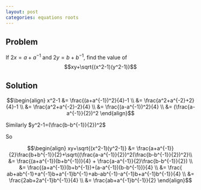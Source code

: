 ```yaml
---
layout: post
categories: equations roots
---
```


## Problem

If $2x=a+a^{-1}$ and $2y=b+b^{-1}$, find the value of
$$xy+\sqrt{(x^2-1)(y^2-1)}$$

## Solution

$$\begin{align} x^2-1 &= \frac{(a+a^{-1})^2}{4}-1 \\
                      &= \frac{a^2+a^{-2}+2}{4}-1 \\
                      &= \frac{a^2+a^{-2}-2}{4} \\
                      &= \frac{(a-a^{-1})^2}{4} \\
                      &= (\frac{a-a^{-1}}{2})^2 \end{align}$$

Similarly $y^2-1=(\frac{b-b^{-1}}{2})^2$

So

$$\begin{align} xy+\sqrt{(x^2-1)(y^2-1)} &= \frac{a+a^{-1}}{2}\frac{b+b^{-1}}{2}+\sqrt{(\frac{a-a^{-1}}{2})^2(\frac{b-b^{-1}}{2})^2}\\
         &= \frac{(a+a^{-1})(b+b^{-1})}{4} + \frac{a-a^{-1}}{2}\frac{b-b^{-1}}{2}) \\
         &= \frac{(a+a^{-1})(b+b^{-1})+(a-a^{-1})(b-b^{-1})}{4} \\
         &= \frac{ ab+ab^{-1}+a^{-1}b+a^{-1}b^{-1}+ab-ab^{-1}-a^{-1}b+a^{-1}b^{-1}}{4} \\
         &= \frac{2ab+2a^{-1}b^{-1}}{4} \\
         &= \frac{ab+a^{-1}b^{-1}}{2} \end{align}$$
                      
